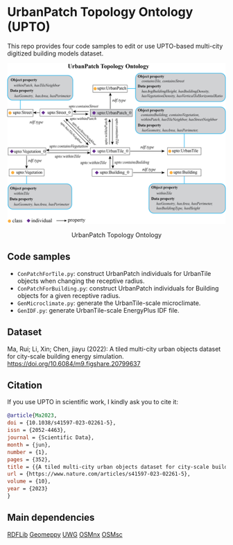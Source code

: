 # UrbanPatch Topology Ontology (UPTO)

This repo provides  four code samples to edit or use UPTO-based multi-city digitized building models dataset.

![Ontology](UPTO.png "Ontology")
<p align = "center"> UrbanPatch Topology Ontology</p>


 ## Code samples
  
  * `ConPatchForTile.py`: construct UrbanPatch individuals for UrbanTile objects when changing the receptive radius.
  * `ConPatchForBuilding.py`: construct UrbanPatch individuals for Building objects for a given receptive radius.
  * `GenMicroclimate.py`: generate the UrbanTile-scale microclimate.
  * `GenIDF.py`: generate UrbanTile-scale EnergyPlus IDF file.


## Dataset
Ma, Rui; Li, Xin; Chen, jiayu (2022): A tiled multi-city urban objects dataset for city-scale building energy simulation. https://doi.org/10.6084/m9.figshare.20799637

## Citation
If you use UPTO in scientific work, I kindly ask you to cite it:

```bibtex
@article{Ma2023,
doi = {10.1038/s41597-023-02261-5},
issn = {2052-4463},
journal = {Scientific Data},
month = {jun},
number = {1},
pages = {352},
title = {{A tiled multi-city urban objects dataset for city-scale building energy simulation}},
url = {https://www.nature.com/articles/s41597-023-02261-5},
volume = {10},
year = {2023}
}
```

## Main dependencies 
[RDFLib](https://pypi.org/project/rdflib/) 
[Geomeppy](https://pypi.org/project/geomeppy/) 
[UWG](https://pypi.org/project/uwg/) 
[OSMnx](https://pypi.org/project/osmnx/) 
[OSMsc](https://pypi.org/project/osmsc/) 







